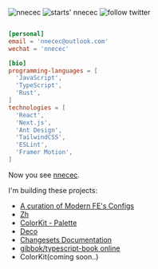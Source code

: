 <p align="left">
  <img src="https://komarev.com/ghpvc/?username=nnecec" alt="nnecec" />
  <img src="https://img.shields.io/github/stars/nnecec?style=social" alt="starts' nnecec" />
  <img src="https://img.shields.io/twitter/follow/nnecec_cn?label=Follow%20%40nnecec&style=social" alt="follow twitter">
</p>

```toml

[personal]
email = 'nnecec@outlook.com'
wechat = 'nnecec'

[bio]
programming-languages = [
  'JavaScript',
  'TypeScript',
  'Rust',
]
technologies = [
  'React',
  'Next.js',
  'Ant Design',
  'TailwindCSS',
  'ESLint',
  'Framer Motion',
]
```



Now you see [nnecec](https://nnecec.vercel.app).

I'm building these projects:

- [A curation of Modern FE's Configs](https://config-curation.vercel.app/)
- [Zh](https://zh-standard.vercel.app/)
- [ColorKit - Palette](https://github.com/color-kit/palette)
- [Deco](https://decox.vercel.app/)
- [Changesets Documentation](https://changesets-docs.vercel.app/)
- [gibbok/typescript-book online](https://typescript-book.vercel.app/)
- ColorKit(coming soon..)
